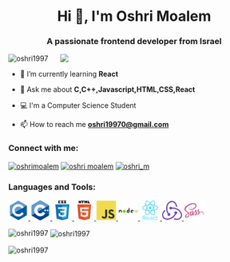 <h1 align="center">Hi 👋, I'm Oshri Moalem</h1>
<h3 align="center">A passionate frontend developer from Israel</h3>
<img src="https://user-images.githubusercontent.com/69011963/137184767-79a13ec7-1bb3-4341-a6da-3a149c9c159a.gif" width="400px" align="right">
<p align="left"> <img src="https://komarev.com/ghpvc/?username=oshri1997&label=Profile%20views&color=0e75b6&style=flat" alt="oshri1997" /> </p>

- 🌱 I’m currently learning **React**

- 💬 Ask me about **C,C++,Javascript,HTML,CSS,React**

- 💻 I'm a Computer Science Student

- 📫 How to reach me **oshri19970@gmail.com**

<h3 align="left">Connect with me:</h3>
<p align="left">
<a href="https://linkedin.com/in/oshrimoalem" target="blank"><img align="center" src="https://raw.githubusercontent.com/rahuldkjain/github-profile-readme-generator/master/src/images/icons/Social/linked-in-alt.svg" alt="oshrimoalem" height="30" width="40" /></a>
<a href="https://fb.com/oshri.moalem" target="blank"><img align="center" src="https://raw.githubusercontent.com/rahuldkjain/github-profile-readme-generator/master/src/images/icons/Social/facebook.svg" alt="oshri moalem" height="30" width="40" /></a>
<a href="https://instagram.com/oshri_m" target="blank"><img align="center" src="https://raw.githubusercontent.com/rahuldkjain/github-profile-readme-generator/master/src/images/icons/Social/instagram.svg" alt="oshri_m" height="30" width="40" /></a>
</p>

<h3 align="left">Languages and Tools:</h3>
<p align="left"> <a href="https://www.cprogramming.com/" target="_blank" rel="noreferrer"> <img src="https://raw.githubusercontent.com/devicons/devicon/master/icons/c/c-original.svg" alt="c" width="40" height="40"/> </a> <a href="https://www.w3schools.com/cpp/" target="_blank" rel="noreferrer"> <img src="https://raw.githubusercontent.com/devicons/devicon/master/icons/cplusplus/cplusplus-original.svg" alt="cplusplus" width="40" height="40"/> </a> <a href="https://www.w3schools.com/css/" target="_blank" rel="noreferrer"> <img src="https://raw.githubusercontent.com/devicons/devicon/master/icons/css3/css3-original-wordmark.svg" alt="css3" width="40" height="40"/> </a> <a href="https://www.w3.org/html/" target="_blank" rel="noreferrer"> <img src="https://raw.githubusercontent.com/devicons/devicon/master/icons/html5/html5-original-wordmark.svg" alt="html5" width="40" height="40"/> </a> <a href="https://developer.mozilla.org/en-US/docs/Web/JavaScript" target="_blank" rel="noreferrer"> <img src="https://raw.githubusercontent.com/devicons/devicon/master/icons/javascript/javascript-original.svg" alt="javascript" width="40" height="40"/> </a> <a href="https://nodejs.org" target="_blank" rel="noreferrer"> <img src="https://raw.githubusercontent.com/devicons/devicon/master/icons/nodejs/nodejs-original-wordmark.svg" alt="nodejs" width="40" height="40"/> </a> <a href="https://reactjs.org/" target="_blank" rel="noreferrer"> <img src="https://raw.githubusercontent.com/devicons/devicon/master/icons/react/react-original-wordmark.svg" alt="react" width="40" height="40"/> </a> <a href="https://redux.js.org" target="_blank" rel="noreferrer"> <img src="https://raw.githubusercontent.com/devicons/devicon/master/icons/redux/redux-original.svg" alt="redux" width="40" height="40"/> </a> <a href="https://sass-lang.com" target="_blank" rel="noreferrer"> <img src="https://raw.githubusercontent.com/devicons/devicon/master/icons/sass/sass-original.svg" alt="sass" width="40" height="40"/> </a> </p>

<p><img align="left" src="https://github-readme-stats.vercel.app/api/top-langs?username=oshri1997&show_icons=true&locale=en&layout=compact" alt="oshri1997" /></p>

<p>&nbsp;<img align="center" src="https://github-readme-stats.vercel.app/api?username=oshri1997&show_icons=true&locale=en" alt="oshri1997" /></p>

<p><img align="center" src="https://github-readme-streak-stats.herokuapp.com/?user=oshri1997&" alt="oshri1997" /></p>
